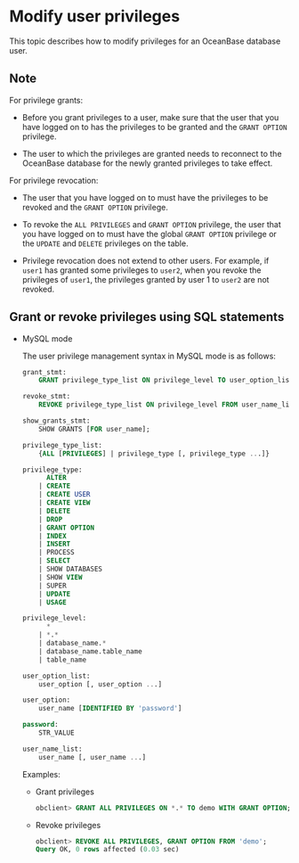 Modify user privileges 
===========================================

This topic describes how to modify privileges for an OceanBase database user. 

Note 
-------------------------

For privilege grants:

* Before you grant privileges to a user, make sure that the user that you have logged on to has the privileges to be granted and the `GRANT OPTION` privilege.

  

* The user to which the privileges are granted needs to reconnect to the OceanBase database for the newly granted privileges to take effect.

  




For privilege revocation:

* The user that you have logged on to must have the privileges to be revoked and the `GRANT OPTION` privilege.

  

* To revoke the `ALL PRIVILEGES` and `GRANT OPTION` privilege, the user that you have logged on to must have the global `GRANT OPTION` privilege or the `UPDATE` and `DELETE` privileges on the table.

  

* Privilege revocation does not extend to other users. For example, if `user1` has granted some privileges to `user2`, when you revoke the privileges of `user1`, the privileges granted by user 1 to `user2` are not revoked.

  




Grant or revoke privileges using SQL statements 
--------------------------------------------------------------------

* MySQL mode

  The user privilege management syntax in MySQL mode is as follows:

  ```sql
  grant_stmt:
      GRANT privilege_type_list ON privilege_level TO user_option_list [WITH GRANT OPTION];
  
  revoke_stmt:
      REVOKE privilege_type_list ON privilege_level FROM user_name_list;
  
  show_grants_stmt:
      SHOW GRANTS [FOR user_name];
  
  privilege_type_list:
      {ALL [PRIVILEGES] | privilege_type [, privilege_type ...]}
  
  privilege_type:
        ALTER
      | CREATE
      | CREATE USER
      | CREATE VIEW
      | DELETE
      | DROP
      | GRANT OPTION
      | INDEX
      | INSERT
      | PROCESS
      | SELECT
      | SHOW DATABASES
      | SHOW VIEW
      | SUPER
      | UPDATE
      | USAGE
  
  privilege_level:
        *
      | *.*
      | database_name.*
      | database_name.table_name
      | table_name
  
  user_option_list:
      user_option [, user_option ...]
  
  user_option:
      user_name [IDENTIFIED BY 'password']
  
  password:
      STR_VALUE
  
  user_name_list:
      user_name [, user_name ...]
  ```

  

  Examples:
  * Grant privileges

    ```sql
    obclient> GRANT ALL PRIVILEGES ON *.* TO demo WITH GRANT OPTION;
    ```

    
  
  * Revoke privileges

    ```sql
    obclient> REVOKE ALL PRIVILEGES, GRANT OPTION FROM 'demo';
    Query OK, 0 rows affected (0.03 sec)
    ```

    
  
   



